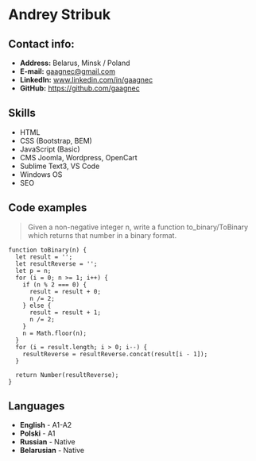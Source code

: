 # Andrey Stribuk

## Contact info:

- **Address:** Belarus, Minsk / Poland
- **E-mail:** gaagnec@gmail.com
- **LinkedIn:** www.linkedin.com/in/gaagnec
- **GitHub:** https://github.com/gaagnec

## Skills

- HTML
- CSS (Bootstrap, BEM)
- JavaScript (Basic)
- CMS Joomla, Wordpress, OpenCart
- Sublime Text3, VS Code
- Windows OS
- SEO

## Code examples

> Given a non-negative integer n, write a function to_binary/ToBinary which returns that number in a binary format.

```
function toBinary(n) {
  let result = '';
  let resultReverse = '';
  let p = n;
  for (i = 0; n >= 1; i++) {
    if (n % 2 === 0) {
      result = result + 0;
      n /= 2;
    } else {
      result = result + 1;
      n /= 2;
    }
    n = Math.floor(n);
  }
  for (i = result.length; i > 0; i--) {
    resultReverse = resultReverse.concat(result[i - 1]);
  }

  return Number(resultReverse);
}
```

## Languages

- **English** - A1-A2
- **Polski** - A1
- **Russian** - Native
- **Belarusian** - Native
